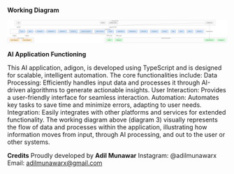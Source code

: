 **Working Diagram**
<p align="center">
  <img src="https://github.com/Adilmunawar/adigon/blob/main/public/diagram%20(3).png">
</p>

**AI Application Functioning**

This AI application, adigon, is developed using TypeScript and is designed for scalable, intelligent automation. The core functionalities include:
Data Processing: Efficiently handles input data and processes it through AI-driven algorithms to generate actionable insights.
User Interaction: Provides a user-friendly interface for seamless interaction.
Automation: Automates key tasks to save time and minimize errors, adapting to user needs.
Integration: Easily integrates with other platforms and services for extended functionality.
The working diagram above (diagram 3) visually represents the flow of data and processes within the application, illustrating how information moves from input, through AI processing, and out to the user or other systems.

**Credits**
Proudly developed by **Adil Munawar**
Instagram: @adilmunawarx
Email: adilmunawarx@gmail.com
